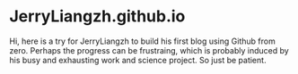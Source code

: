 # JerryLiangzh.github.io
Hi, here is a try for JerryLiangzh to build his first blog using Github from zero. Perhaps the progress can be frustraing, which is probably induced by his busy and exhausting work and science project. So just be patient.

